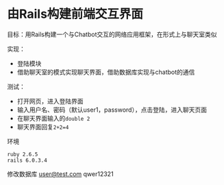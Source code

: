 # 由Rails构建前端交互界面

目标：用Rails构建一个与Chatbot交互的网络应用框架，在形式上与聊天室类似

实现：
- 登陆模块
- 借助聊天室的模式实现聊天界面，借助数据库实现与chatbot的通信

测试：
- 打开网页，进入登陆界面
- 输入用户名、密码（默认user1，password），点击登陆，进入聊天页面
- 在聊天界面输入的`double 2`
- 聊天界面回复`2+2=4`

环境
```
ruby 2.6.5
rails 6.0.3.4
```

修改数据库
user@test.com
qwer12321
